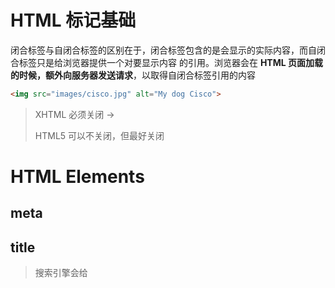 # HTML 标记基础

闭合标签与自闭合标签的区别在于，闭合标签包含的是会显示的实际内容，而自闭合标签只是给浏览器提供一个对要显示内容
的引用。浏览器会在 **HTML 页面加载的时候，额外向服务器发送请求**，以取得自闭合标签引用的内容  

```html
<img src="images/cisco.jpg" alt="My dog Cisco">
```

> XHTML 必须关闭 -> <img/>
>
> HTML5 可以不关闭，但最好关闭

# HTML Elements

## meta

## title

> 搜索引擎会给<title>标签中的文字内容赋予很高的权重。而且这些文字也会作为网页标题出 现在搜索结果列表中
